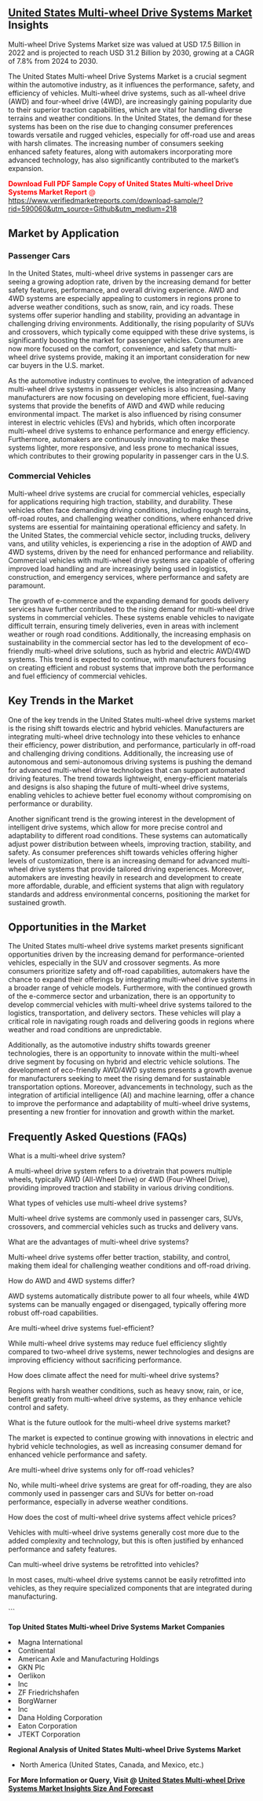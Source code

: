 <h2><a href="https://www.verifiedmarketreports.com/download-sample/?rid=590060&amp;utm_source=Github&amp;utm_medium=218" target="_blank">United States Multi-wheel Drive Systems Market</a> Insights</h2><p>Multi-wheel Drive Systems Market size was valued at USD 17.5 Billion in 2022 and is projected to reach USD 31.2 Billion by 2030, growing at a CAGR of 7.8% from 2024 to 2030.</p><p> <p>The United States Multi-wheel Drive Systems Market is a crucial segment within the automotive industry, as it influences the performance, safety, and efficiency of vehicles. Multi-wheel drive systems, such as all-wheel drive (AWD) and four-wheel drive (4WD), are increasingly gaining popularity due to their superior traction capabilities, which are vital for handling diverse terrains and weather conditions. In the United States, the demand for these systems has been on the rise due to changing consumer preferences towards versatile and rugged vehicles, especially for off-road use and areas with harsh climates. The increasing number of consumers seeking enhanced safety features, along with automakers incorporating more advanced technology, has also significantly contributed to the market’s expansion. <p><span class=""><span style="color: #ff0000;"><strong>Download Full PDF Sample Copy of United States Multi-wheel Drive Systems Market Report</strong> @ </span><a href="https://www.verifiedmarketreports.com/download-sample/?rid=590060&amp;utm_source=Github&amp;utm_medium=218" target="_blank">https://www.verifiedmarketreports.com/download-sample/?rid=590060&amp;utm_source=Github&amp;utm_medium=218</a></span></p></p> <h2>Market by Application</h2> <h3>Passenger Cars</h3> <p>In the United States, multi-wheel drive systems in passenger cars are seeing a growing adoption rate, driven by the increasing demand for better safety features, performance, and overall driving experience. AWD and 4WD systems are especially appealing to customers in regions prone to adverse weather conditions, such as snow, rain, and icy roads. These systems offer superior handling and stability, providing an advantage in challenging driving environments. Additionally, the rising popularity of SUVs and crossovers, which typically come equipped with these drive systems, is significantly boosting the market for passenger vehicles. Consumers are now more focused on the comfort, convenience, and safety that multi-wheel drive systems provide, making it an important consideration for new car buyers in the U.S. market.</p> <p>As the automotive industry continues to evolve, the integration of advanced multi-wheel drive systems in passenger vehicles is also increasing. Many manufacturers are now focusing on developing more efficient, fuel-saving systems that provide the benefits of AWD and 4WD while reducing environmental impact. The market is also influenced by rising consumer interest in electric vehicles (EVs) and hybrids, which often incorporate multi-wheel drive systems to enhance performance and energy efficiency. Furthermore, automakers are continuously innovating to make these systems lighter, more responsive, and less prone to mechanical issues, which contributes to their growing popularity in passenger cars in the U.S.</p> <h3>Commercial Vehicles</h3> <p>Multi-wheel drive systems are crucial for commercial vehicles, especially for applications requiring high traction, stability, and durability. These vehicles often face demanding driving conditions, including rough terrains, off-road routes, and challenging weather conditions, where enhanced drive systems are essential for maintaining operational efficiency and safety. In the United States, the commercial vehicle sector, including trucks, delivery vans, and utility vehicles, is experiencing a rise in the adoption of AWD and 4WD systems, driven by the need for enhanced performance and reliability. Commercial vehicles with multi-wheel drive systems are capable of offering improved load handling and are increasingly being used in logistics, construction, and emergency services, where performance and safety are paramount.</p> <p>The growth of e-commerce and the expanding demand for goods delivery services have further contributed to the rising demand for multi-wheel drive systems in commercial vehicles. These systems enable vehicles to navigate difficult terrain, ensuring timely deliveries, even in areas with inclement weather or rough road conditions. Additionally, the increasing emphasis on sustainability in the commercial sector has led to the development of eco-friendly multi-wheel drive solutions, such as hybrid and electric AWD/4WD systems. This trend is expected to continue, with manufacturers focusing on creating efficient and robust systems that improve both the performance and fuel efficiency of commercial vehicles.</p> <h2>Key Trends in the Market</h2> <p>One of the key trends in the United States multi-wheel drive systems market is the rising shift towards electric and hybrid vehicles. Manufacturers are integrating multi-wheel drive technology into these vehicles to enhance their efficiency, power distribution, and performance, particularly in off-road and challenging driving conditions. Additionally, the increasing use of autonomous and semi-autonomous driving systems is pushing the demand for advanced multi-wheel drive technologies that can support automated driving features. The trend towards lightweight, energy-efficient materials and designs is also shaping the future of multi-wheel drive systems, enabling vehicles to achieve better fuel economy without compromising on performance or durability.</p> <p>Another significant trend is the growing interest in the development of intelligent drive systems, which allow for more precise control and adaptability to different road conditions. These systems can automatically adjust power distribution between wheels, improving traction, stability, and safety. As consumer preferences shift towards vehicles offering higher levels of customization, there is an increasing demand for advanced multi-wheel drive systems that provide tailored driving experiences. Moreover, automakers are investing heavily in research and development to create more affordable, durable, and efficient systems that align with regulatory standards and address environmental concerns, positioning the market for sustained growth.</p> <h2>Opportunities in the Market</h2> <p>The United States multi-wheel drive systems market presents significant opportunities driven by the increasing demand for performance-oriented vehicles, especially in the SUV and crossover segments. As more consumers prioritize safety and off-road capabilities, automakers have the chance to expand their offerings by integrating multi-wheel drive systems in a broader range of vehicle models. Furthermore, with the continued growth of the e-commerce sector and urbanization, there is an opportunity to develop commercial vehicles with multi-wheel drive systems tailored to the logistics, transportation, and delivery sectors. These vehicles will play a critical role in navigating rough roads and delivering goods in regions where weather and road conditions are unpredictable.</p> <p>Additionally, as the automotive industry shifts towards greener technologies, there is an opportunity to innovate within the multi-wheel drive segment by focusing on hybrid and electric vehicle solutions. The development of eco-friendly AWD/4WD systems presents a growth avenue for manufacturers seeking to meet the rising demand for sustainable transportation options. Moreover, advancements in technology, such as the integration of artificial intelligence (AI) and machine learning, offer a chance to improve the performance and adaptability of multi-wheel drive systems, presenting a new frontier for innovation and growth within the market.</p> <h2>Frequently Asked Questions (FAQs)</h2> <p>What is a multi-wheel drive system?</p> <p>A multi-wheel drive system refers to a drivetrain that powers multiple wheels, typically AWD (All-Wheel Drive) or 4WD (Four-Wheel Drive), providing improved traction and stability in various driving conditions.</p> <p>What types of vehicles use multi-wheel drive systems?</p> <p>Multi-wheel drive systems are commonly used in passenger cars, SUVs, crossovers, and commercial vehicles such as trucks and delivery vans.</p> <p>What are the advantages of multi-wheel drive systems?</p> <p>Multi-wheel drive systems offer better traction, stability, and control, making them ideal for challenging weather conditions and off-road driving.</p> <p>How do AWD and 4WD systems differ?</p> <p>AWD systems automatically distribute power to all four wheels, while 4WD systems can be manually engaged or disengaged, typically offering more robust off-road capabilities.</p> <p>Are multi-wheel drive systems fuel-efficient?</p> <p>While multi-wheel drive systems may reduce fuel efficiency slightly compared to two-wheel drive systems, newer technologies and designs are improving efficiency without sacrificing performance.</p> <p>How does climate affect the need for multi-wheel drive systems?</p> <p>Regions with harsh weather conditions, such as heavy snow, rain, or ice, benefit greatly from multi-wheel drive systems, as they enhance vehicle control and safety.</p> <p>What is the future outlook for the multi-wheel drive systems market?</p> <p>The market is expected to continue growing with innovations in electric and hybrid vehicle technologies, as well as increasing consumer demand for enhanced vehicle performance and safety.</p> <p>Are multi-wheel drive systems only for off-road vehicles?</p> <p>No, while multi-wheel drive systems are great for off-roading, they are also commonly used in passenger cars and SUVs for better on-road performance, especially in adverse weather conditions.</p> <p>How does the cost of multi-wheel drive systems affect vehicle prices?</p> <p>Vehicles with multi-wheel drive systems generally cost more due to the added complexity and technology, but this is often justified by enhanced performance and safety features.</p> <p>Can multi-wheel drive systems be retrofitted into vehicles?</p> <p>In most cases, multi-wheel drive systems cannot be easily retrofitted into vehicles, as they require specialized components that are integrated during manufacturing.</p> ```</p><p><strong>Top United States Multi-wheel Drive Systems Market Companies</strong></p><div data-test-id=""><p><li>Magna International</li><li> Continental</li><li> American Axle and Manufacturing Holdings</li><li> GKN Plc</li><li> Oerlikon</li><li> Inc</li><li> ZF Friedrichshafen</li><li> BorgWarner</li><li> Inc</li><li> Dana Holding Corporation</li><li> Eaton Corporation</li><li> JTEKT Corporation</li></p><div><strong>Regional Analysis of&nbsp;United States Multi-wheel Drive Systems Market</strong></div><ul><li dir="ltr"><p dir="ltr">North America&nbsp;(United States, Canada, and Mexico, etc.)</p></li></ul><p><strong>For More Information or Query, Visit @&nbsp;</strong><strong><a href="https://www.verifiedmarketreports.com/product/multi-wheel-drive-systems-market/?utm_source=Github&amp;utm_medium=218" target="_blank">United States Multi-wheel Drive Systems Market Insights Size And Forecast</a></strong></p></div>

